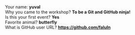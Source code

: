 Your name: **yuval**   
Why you came to the workshop? **To be a Git and GitHub ninja!**   
Is this your first event? **Yes**  
Favorite animal? **butterfly**  
What is GitHub user URL? **https://github.com/faluln**
